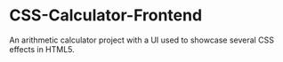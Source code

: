 # CSS-Calculator-Frontend
An arithmetic calculator project with a UI used to showcase several CSS effects in HTML5.
